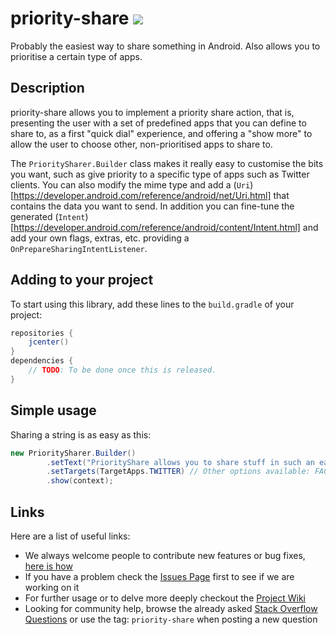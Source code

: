 # priority-share [![](https://raw.githubusercontent.com/novoda/novoda/master/assets/btn_apache_lisence.png)](LICENSE.txt)

Probably the easiest way to share something in Android. Also allows you to prioritise a certain type of apps.


## Description

priority-share allows you to implement a priority share action, that is, presenting the user with a set of predefined apps that you can define
to share to, as a first "quick dial" experience, and offering a "show more" to allow the user to choose other, non-prioritised apps to share to.

The `PrioritySharer.Builder` class makes it really easy to customise the bits you want, such as give priority to a specific type of apps such as
Twitter clients. You can also modify the mime type and add a (`Uri`)[https://developer.android.com/reference/android/net/Uri.html] that contains the
data you want to send. In addition you can fine-tune the generated (`Intent`)[https://developer.android.com/reference/android/content/Intent.html]
and add your own flags, extras, etc. providing a `OnPrepareSharingIntentListener`.


## Adding to your project

To start using this library, add these lines to the `build.gradle` of your project:

```groovy
repositories {
    jcenter()
}
dependencies {
    // TODO: To be done once this is released.
}
```


## Simple usage

Sharing a string is as easy as this:

```java
new PrioritySharer.Builder()
        .setText("PriorityShare allows you to share stuff in such an easy way!")
        .setTargets(TargetApps.TWITTER) // Other options available: FACEBOOK, GOOGLE_PLUS or even a custom set of apps
        .show(context);
```


## Links

Here are a list of useful links:

 * We always welcome people to contribute new features or bug fixes, [here is how](https://github.com/novoda/novoda/blob/master/CONTRIBUTING.md)
 * If you have a problem check the [Issues Page](https://github.com/novoda/TODO-project-name/issues) first to see if we are working on it
 * For further usage or to delve more deeply checkout the [Project Wiki](https://github.com/novoda/TODO-project-name/wiki)
 * Looking for community help, browse the already asked [Stack Overflow Questions](http://stackoverflow.com/questions/tagged/support-priority-share) or use the  tag: `priority-share` when posting a new question
